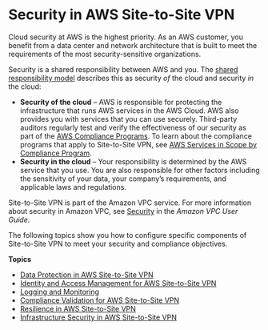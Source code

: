 # Security in AWS Site\-to\-Site VPN<a name="security"></a>

Cloud security at AWS is the highest priority\. As an AWS customer, you benefit from a data center and network architecture that is built to meet the requirements of the most security\-sensitive organizations\.

Security is a shared responsibility between AWS and you\. The [shared responsibility model](http://aws.amazon.com/compliance/shared-responsibility-model/) describes this as security *of* the cloud and security *in* the cloud:
+ **Security of the cloud** – AWS is responsible for protecting the infrastructure that runs AWS services in the AWS Cloud\. AWS also provides you with services that you can use securely\. Third\-party auditors regularly test and verify the effectiveness of our security as part of the [AWS Compliance Programs](http://aws.amazon.com/compliance/programs/)\. To learn about the compliance programs that apply to Site\-to\-Site VPN, see [AWS Services in Scope by Compliance Program](http://aws.amazon.com/compliance/services-in-scope/)\.
+ **Security in the cloud** – Your responsibility is determined by the AWS service that you use\. You are also responsible for other factors including the sensitivity of your data, your company’s requirements, and applicable laws and regulations\. 

Site\-to\-Site VPN is part of the Amazon VPC service\. For more information about security in Amazon VPC, see [Security](https://docs.aws.amazon.com/vpc/latest/userguide/VPC_Security.html) in the *Amazon VPC User Guide*\. 

The following topics show you how to configure specific components of Site\-to\-Site VPN to meet your security and compliance objectives\.

**Topics**
+ [Data Protection in AWS Site\-to\-Site VPN](data-protection.md)
+ [Identity and Access Management for AWS Site\-to\-Site VPN](vpn-authentication-access-control.md)
+ [Logging and Monitoring](logging-monitoring.md)
+ [Compliance Validation for AWS Site\-to\-Site VPN](SERVICENAME-compliance.md)
+ [Resilience in AWS Site\-to\-Site VPN](disaster-recovery-resiliency.md)
+ [Infrastructure Security in AWS Site\-to\-Site VPN](infrastructure-security.md)